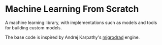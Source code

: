 # Machine Learning From Scratch

A machine learning library, with implementations such as models and tools for building custom models.

The base code is inspired by Andrej Karpathy's [migrodrad](https://github.com/karpathy/micrograd/) engine.
